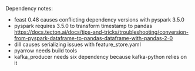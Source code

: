 Dependency notes:
- feast 0.48 causes conflicting dependency versions with pyspark 3.5.0
- pyspark requires 3.5.0 to transform timestamp to pandas https://docs.tecton.ai/docs/tips-and-tricks/troubleshooting/conversion-from-pyspark-dataframe-to-pandas-dataframe-with-pandas-2-0
- dill causes serializing issues with feature_store.yaml
- pyarrow needs build tools
- kafka_producer needs six dependency because kafka-python relies on it
